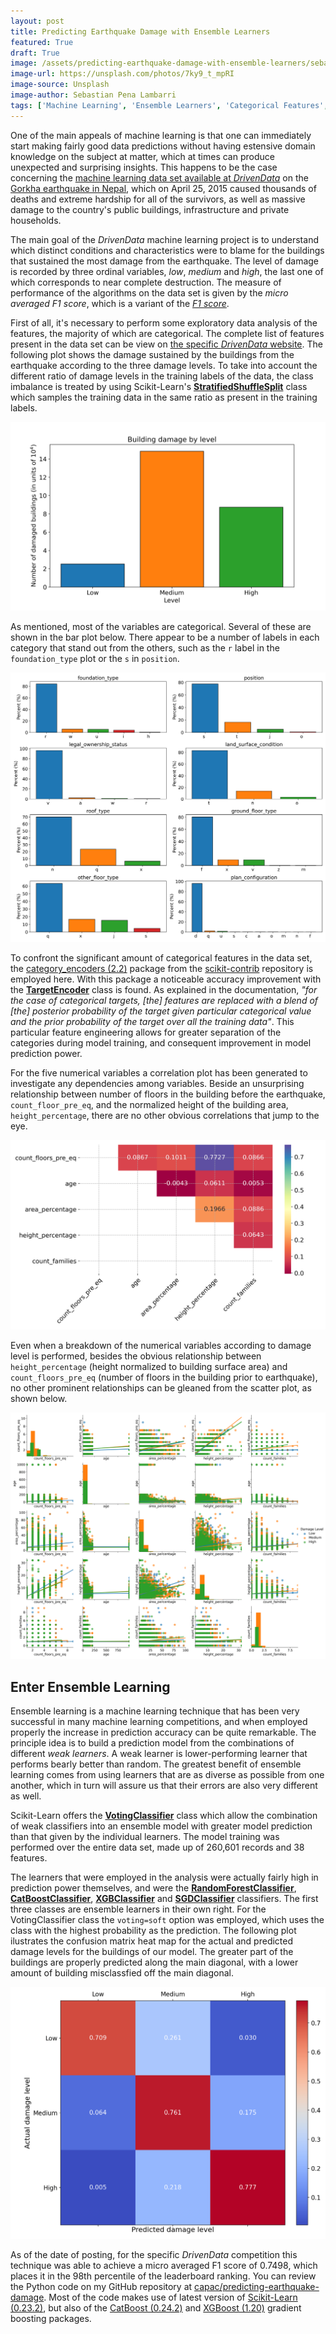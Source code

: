 ```yaml
---
layout: post
title: Predicting Earthquake Damage with Ensemble Learners
featured: True
draft: True
image: /assets/predicting-earthquake-damage-with-ensemble-learners/sebastian-pena-lambarri-7ky9_t_mpRI-unsplash.jpg
image-url: https://unsplash.com/photos/7ky9_t_mpRI
image-source: Unsplash
image-author: Sebastian Pena Lambarri
tags: ['Machine Learning', 'Ensemble Learners', 'Categorical Features', 'scikit-learn']
---
```


One of the main appeals of machine learning is that one can immediately start making fairly good data predictions without having estensive domain knowledge on the subject at matter, which at times can produce unexpected and surprising insights. This happens to be the case concerning the [machine learning data set available at _DrivenData_](https://www.drivendata.org/competitions/57/nepal-earthquake/) on the [Gorkha earthquake in Nepal](https://en.wikipedia.org/wiki/April_2015_Nepal_earthquake), which on April 25, 2015 caused thousands of deaths and extreme hardship for all of the survivors, as well as massive damage to the country's public buildings, infrastructure and private households.

<!-- In the earthquake fallout the Nepalese government carried out an extensive survey of households to estimate building damage, primarily to establish beneficiaries eligible for government assistance for housing reconstruction. The data set contains detailed information about the buildings' structure, legal ownership, terrain conditions and other useful socio-economic information. -->

The main goal of the _DrivenData_ machine learning project is to understand which distinct conditions and characteristics were to blame for the buildings that sustained the most damage from the earthquake. The level of damage is recorded by three ordinal variables, _low_, _medium_ and _high_, the last one of which corresponds to near complete destruction. The measure of performance of the algorithms on the data set is given by the _micro averaged F1 score_, which is a variant of the [_F1 score_](https://en.wikipedia.org/wiki/F1_score). <!-- The [F1 score](https://en.wikipedia.org/wiki/F1_score) is the harmonic mean of the precision and recall of a classifier. Conventionally it is used to evaluate performance on a binary classifier, but due to the three ordinal variables the _micro averaged F1 score_ is employed here. -->

First of all, it's necessary to perform some exploratory data analysis of the features, the majority of which are categorical. The complete list of features present in the data set can be view on [the specific _DrivenData_ website](https://www.drivendata.org/competitions/57/nepal-earthquake/page/136/#features_list). The following plot shows the damage sustained by the buildings from the earthquake according to the three damage levels. To take into account the different ratio of damage levels in the training labels of the data, the class imbalance is treated by using Scikit-Learn's [**StratifiedShuffleSplit**](https://scikit-learn.org/stable/modules/generated/sklearn.model_selection.StratifiedShuffleSplit.html) class which samples the training data in the same ratio as present in the training labels.

![Building damage by level](/assets/predicting-earthquake-damage-with-ensemble-learners/damage-level-by-grade.png)

As mentioned, most of the variables are categorical. Several of these are shown in the bar plot below. There appear to be a number of labels in each category that stand out from the others, such as the `r` label in the `foundation_type` plot or the `s` in `position`.

![Category plot](/assets/predicting-earthquake-damage-with-ensemble-learners/categorical-bar-plot.png)

To confront the significant amount of categorical features in the data set, the [category_encoders (2.2)](http://contrib.scikit-learn.org/category_encoders/) package from the [scikit-contrib](https://github.com/scikit-learn-contrib) repository is employed here. With this package a noticeable accuracy improvement with the [**TargetEncoder**](http://contrib.scikit-learn.org/category_encoders/targetencoder.html) class is found. As explained in the documentation, _"for the case of categorical targets, [the] features are replaced with a blend of [the] posterior probability of the target given particular categorical value and the prior probability of the target over all the training data"_. This particular feature engineering allows for greater separation of the categories during model training, and consequent improvement in model prediction power.

For the five numerical variables a correlation plot has been generated to investigate any dependencies among variables. Beside an unsurprising relationship between number of floors in the building before the earthquake, `count_floor_pre_eq`, and the normalized height of the building area, `height_percentage`, there are no other obvious correlations that jump to the eye.

![Correlation plot](/assets/predicting-earthquake-damage-with-ensemble-learners/correlation.png)

Even when a breakdown of the numerical variables according to damage level is performed, besides the obvious relationship between `height_percentage` (height normalized to building surface area) and `count_floors_pre_eq` (number of floors in the building prior to earthquake), no other prominent relationships can be gleaned from the scatter plot, as shown below.

![Pair plot](/assets/predicting-earthquake-damage-with-ensemble-learners/pairplot-with-reg.png)

## Enter Ensemble Learning

Ensemble learning is a machine learning technique that has been very successful in many machine learning competitions, and when employed properly the increase in prediction accuracy can be quite remarkable. The principle idea is to build a prediction model from the combinations of different _weak learners_. A weak learner is lower-performing learner that performs bearly better than random. The greatest benefit of ensemble learning comes from using learners that are as diverse as possible from one another, which in turn will assure us that their errors are also very different as well.

Scikit-Learn offers the [**VotingClassifier**](https://scikit-learn.org/stable/modules/generated/sklearn.ensemble.VotingClassifier.html) class which allow the combination of weak classifiers into an ensemble model with greater model prediction than that given by the individual learners. The model training was performed over the entire data set, made up of 260,601 records and 38 features.

The learners that were employed in the analysis were actually fairly high in prediction power themselves, and were the  [**RandomForestClassifier**](https://scikit-learn.org/stable/modules/generated/sklearn.ensemble.RandomForestClassifier.html), [**CatBoostClassifier**](https://catboost.ai/docs/concepts/python-reference_catboostclassifier.html), [**XGBClassifier**](https://xgboost.readthedocs.io/en/stable/python/python_api.html#xgboost.XGBClassifier) and [**SGDClassifier**](https://scikit-learn.org/stable/modules/generated/sklearn.linear_model.SGDClassifier.html) classifiers. The first three classes are ensemble learners in their own right. For the VotingClassifier class the `voting=soft` option was employed, which uses the class with the highest probability as the prediction. The following plot ilustrates the confusion matrix heat map for the actual and predicted damage levels for the buildings of our model. The greater part of the buildings are properly predicted along the main diagonal, with a lower amount of building misclassfied off the main diagonal.

![Confusion matrix heat map](/assets/predicting-earthquake-damage-with-ensemble-learners/confusion-matrix-heatmap.png)

As of the date of posting, for the specific _DrivenData_ competition this technique was able to achieve a micro averaged F1 score of 0.7498, which places it in the 98th percentile of the leaderboard ranking. You can review the Python code on my GitHub repository at [capac/predicting-earthquake-damage](https://github.com/capac/predicting-earthquake-damage). Most of the code makes use of latest version of [Scikit-Learn (0.23.2)](https://scikit-learn.org/stable/), but also of the [CatBoost (0.24.2)](https://catboost.ai) and [XGBoost (1.20)](https://xgboost.ai) gradient boosting packages.